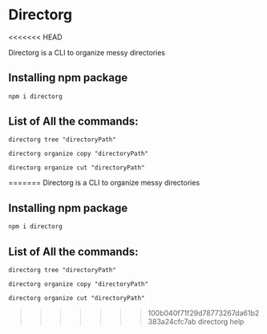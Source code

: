 # Directorg
<<<<<<< HEAD

Directorg is a CLI to organize messy directories

## Installing npm package

```bash
npm i directorg
```

## List of All the commands:

    directorg tree "directoryPath"

    directorg organize copy "directoryPath"

    directorg organize cut "directoryPath"

=======
Directorg is a CLI to organize messy directories

## Installing npm package
```bash
npm i directorg
```

## List of All the commands:

    directorg tree "directoryPath"

    directorg organize copy "directoryPath"

    directorg organize cut "directoryPath"

>>>>>>> 100b040f71f29d78773267da61b2383a24cfc7ab
    directorg help
